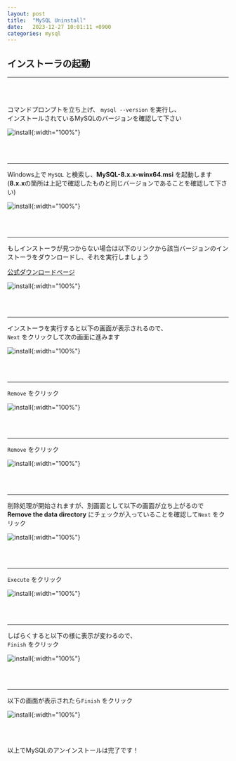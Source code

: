 ```yaml
---
layout: post
title:  "MySQL Uninstall"
date:   2023-12-27 10:01:11 +0900
categories: mysql
---
```


## インストーラの起動
---

<br>
<br>

コマンドプロンプトを立ち上げ、 `mysql --version` を実行し、  
インストールされているMySQLのバージョンを確認して下さい  

![install](/eightbit-doc/images/uninstall_mysql/uninstall1.png){:width="100%"}

<br>
<br>

---
Windows上で `MySQL` と検索し、**MySQL-8.x.x-winx64.msi** を起動します  
(**8.x.x**の箇所は上記で確認したものと同じバージョンであることを確認して下さい)

![install](/eightbit-doc/images/uninstall_mysql/installer.png){:width="100%"}

<br>
<br>


---
もしインストーラが見つからない場合は以下のリンクから該当バージョンのインストーラをダウンロードし、それを実行しましょう  

[公式ダウンロードページ](https://dev.mysql.com/downloads/mysql/)


![install](/eightbit-doc/images/uninstall_mysql/uninstall2.png){:width="100%"}

<br>
<br>

---
インストーラを実行すると以下の画面が表示されるので、  
``Next`` をクリックして次の画面に進みます


![install](/eightbit-doc/images/uninstall_mysql/uninstall4.png){:width="100%"}

<br>
<br>

---
``Remove`` をクリック


![install](/eightbit-doc/images/uninstall_mysql/uninstall5.png){:width="100%"}

<br>
<br>

---
``Remove`` をクリック  


![install](/eightbit-doc/images/uninstall_mysql/uninstall6.png){:width="100%"}

<br>
<br>

---
削除処理が開始されますが、別画面として以下の画面が立ち上がるので  
**Remove the data directory** にチェックが入っていることを確認して`Next` をクリック  



![install](/eightbit-doc/images/uninstall_mysql/uninstall7.png){:width="100%"}

<br>
<br>

---
``Execute`` をクリック  


![install](/eightbit-doc/images/uninstall_mysql/uninstall8.png){:width="100%"}

<br>
<br>

---
しばらくすると以下の様に表示が変わるので、  
`Finish` をクリック


![install](/eightbit-doc/images/uninstall_mysql/uninstall9.png){:width="100%"}

<br>
<br>

---
以下の画面が表示されたら`Finish` をクリック


![install](/eightbit-doc/images/uninstall_mysql/uninstall10.png){:width="100%"}

<br>
<br>


以上でMySQLのアンインストールは完了です！